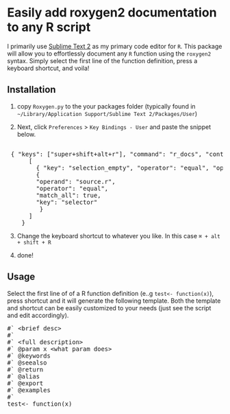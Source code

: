 # Easily add roxygen2 documentation to any R script

I primarily use [Sublime Text 2](http://www.sublimetext.com/) as my primary code editor for `R`.
This package will allow you to effortlessly document any `R` function using the `roxygen2` syntax. Simply select the first line of the function definition, press a keyboard shortcut, and voila!

## Installation

1. copy `Roxygen.py` to the your packages folder (typically found in `~/Library/Application Support/Sublime Text 2/Packages/User`)

2. Next, click `Preferences` > `Key Bindings - User` and paste the snippet below.

<pre>

 { "keys": ["super+shift+alt+r"], "command": "r_docs", "context":
      [
        { "key": "selection_empty", "operator": "equal", "operand": false, "match_all": true },
        {
        "operand": "source.r",
        "operator": "equal", 
        "match_all": true, 
        "key": "selector"
         }
      ]   
    }
</pre>
3. Change the keyboard shortcut to whatever you like. In this case `⌘ + alt + shift + R`

4. done!

## Usage

Select the first line of of a R function definition (e..g `test<- function(x)`), press shortcut and it will generate the following template. Both the template and shortcut can be easily customized to your needs (just see the script and edit accordingly).

<pre>
#` &lt;brief desc&gt;
#` 
#` &lt;full description&gt;
#` @param x &lt;what param does&gt;
#` @keywords 
#` @seealso 
#` @return
#` @alias
#` @export 
#` @examples
#`
test&lt;- function(x)
</pre>

